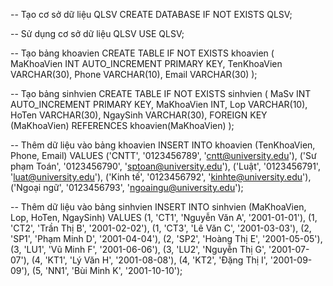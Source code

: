 -- Tạo cơ sở dữ liệu QLSV
CREATE DATABASE IF NOT EXISTS QLSV;

-- Sử dụng cơ sở dữ liệu QLSV
USE QLSV;

-- Tạo bảng khoavien
CREATE TABLE IF NOT EXISTS khoavien (
MaKhoaVien INT AUTO_INCREMENT PRIMARY KEY,
TenKhoaVien VARCHAR(30),
Phone VARCHAR(10),
Email VARCHAR(30)
);

-- Tạo bảng sinhvien
CREATE TABLE IF NOT EXISTS sinhvien (
MaSv INT AUTO_INCREMENT PRIMARY KEY,
MaKhoaVien INT,
Lop VARCHAR(10),
HoTen VARCHAR(30),
NgaySinh VARCHAR(30),
FOREIGN KEY (MaKhoaVien) REFERENCES khoavien(MaKhoaVien)
);

-- Thêm dữ liệu vào bảng khoavien
INSERT INTO khoavien (TenKhoaVien, Phone, Email) VALUES
('CNTT', '0123456789', 'cntt@university.edu'),
('Sư phạm Toán', '0123456790', 'sptoan@university.edu'),
('Luật', '0123456791', 'luat@university.edu'),
('Kinh tế', '0123456792', 'kinhte@university.edu'),
('Ngoại ngữ', '0123456793', 'ngoaingu@university.edu');

-- Thêm dữ liệu vào bảng sinhvien
INSERT INTO sinhvien (MaKhoaVien, Lop, HoTen, NgaySinh) VALUES
(1, 'CT1', 'Nguyễn Văn A', '2001-01-01'),
(1, 'CT2', 'Trần Thị B', '2001-02-02'),
(1, 'CT3', 'Lê Văn C', '2001-03-03'),
(2, 'SP1', 'Phạm Minh D', '2001-04-04'),
(2, 'SP2', 'Hoàng Thị E', '2001-05-05'),
(3, 'LU1', 'Vũ Minh F', '2001-06-06'),
(3, 'LU2', 'Nguyễn Thị G', '2001-07-07'),
(4, 'KT1', 'Lý Văn H', '2001-08-08'),
(4, 'KT2', 'Đặng Thị I', '2001-09-09'),
(5, 'NN1', 'Bùi Minh K', '2001-10-10');
